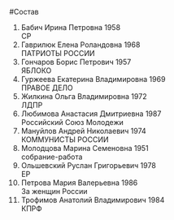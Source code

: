 #Состав
1. Бабич Ирина Петровна 1958   
    СР
2. Гаврилюк Елена Роландовна 1968   
    ПАТРИОТЫ РОССИИ
3. Гончаров Борис Петрович 1957   
    ЯБЛОКО
4. Гуржеева Екатерина Владимировна 1969   
    ПРАВОЕ ДЕЛО
5. Жилкина Ольга Владимировна 1972   
    ЛДПР
6. Любимова Анастасия Дмитриевна 1987   
    Российский Союз Молодежи
7. Мануйлов Андрей Николаевич 1974   
    КОММУНИСТЫ РОССИИ
8. Молодцова Марина Семеновна 1951   
    собрание-работа
9. Ольшевский Руслан Григорьевич 1978   
    ЕР
10. Петрова Мария Валерьевна 1986   
    За женщин России
11. Трофимов Анатолий Владимирович 1984   
    КПРФ
